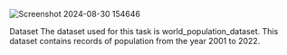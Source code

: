 ![Screenshot 2024-08-30 154646](https://github.com/user-attachments/assets/9321b68f-11d9-4c46-bb59-069a97bf8da3)

Dataset
The dataset used for this task is world_population_dataset. This dataset contains records of population from the year 2001 to 2022.
